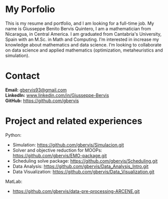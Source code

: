# My Porfolio
This is my resume and portfolio, and I am looking for a full-time job.
My name is Giusseppe Benito Bervis Quintero, I am a mathematician from Nicaragua, in Central America.
I am graduated from Cantabria's University, Spain with an M.Sc. in Math and Computing.
I’m interested in increase my knowledge about mathematics and data science.
I’m looking to collaborate on data science and applied mathematics (optimization, metaheuristics and simulation).

# Contact
**Email:** gbervis93@gmail.com \
**LinkedIn:** www.linkedin.com/in/Giusseppe-Bervis \
**GitHub:** https://github.com/gbervis 

# Project and related experiences
Python:
- Simulation: https://github.com/gbervis/Simulacion.git
- Solver and objective reduction for MOOPs: https://github.com/gbervis/EMO-package.git
- Scheduling solve package: https://github.com/gbervis/Scheduling.git
- Data Analysis: https://github.com/gbervis/Data_Analysis_Intro.git
- Data Visualization: https://github.com/gbervis/Data_Visualization.git

MatLab:
- https://github.com/gbervis/data-pre-processing-ARCENE.git

